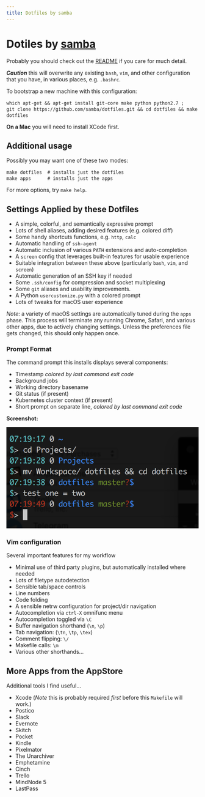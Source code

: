 ```yaml
---
title: Dotfiles by samba
---
```

# Dotiles by [samba][1]

Probably you should check out the [README][1] if you care for much detail.

**_Caution_** this will overwrite any existing `bash`, `vim`, and other configuration that you have, in various places, e.g. `.bashrc`. 

To bootstrap a new machine with this configuration:

```shell
which apt-get && apt-get install git-core make python python2.7 ;
git clone https://github.com/samba/dotfiles.git && cd dotfiles && make dotfiles
```

**On a Mac** you will need to install XCode first.

## Additional usage 

Possibly you may want one of these two modes:

```shell
make dotfiles  # installs just the dotfiles
make apps      # installs just the apps
```

For more options, try `make help`.


## Settings Applied by these Dotfiles

- A simple, colorful, and semantically expressive prompt
- Lots of shell aliases, adding desired features (e.g. colored diff)
- Some handy shortcuts functions, e.g. `http`, `calc`
- Automatic handling of `ssh-agent`
- Automatic inclusion of various `PATH` extensions and auto-completion
- A `screen` config that leverages built-in features for usable experience
- Suitable integration between these above (particularly `bash`, `vim`, and `screen`)
- Automatic generation of an SSH key if needed
- Some `.ssh/config` for compression and socket multiplexing
- Some `git` aliases and usability improvements.
- A Python `usercustomize.py` with a colored prompt
- Lots of tweaks for macOS user experience

*Note*: a variety of macOS settings are automatically tuned during the `apps` phase. 
This process will terminate any running Chrome, Safari, and various other apps, due to actively changing settings. Unless the preferences file gets changed, this should only happen once.


### Prompt Format

The command prompt this installs displays several components:

- Timestamp _colored by last command exit code_
- Background jobs
- Working directory basename
- Git status (if present)
- Kubernetes cluster context (if present)
- Short prompt on separate line, _colored by last command exit code_

**Screenshot:**

![Command Prompt Screenshot](./commandprompt.png)

### Vim configuration

Several important features for my workflow

- Minimal use of third party plugins, but automatically installed where needed
- Lots of filetype autodetection
- Sensible tab/space controls
- Line numbers
- Code folding
- A sensible netrw configuration for project/dir navigation
- Autocompletion via `ctrl-X` omnifunc menu
- Autocompletion toggled via `\C`
- Buffer navigation shorthand (`\n`, `\p`)
- Tab navigation: (`\tn`, `\tp`, `\tex`)
- Comment flipping: `\/`
- Makefile calls: `\m`
- Various other shorthands...



## More Apps from the AppStore

Additional tools I find useful...

- Xcode  (*Note* this is probably required _first_ before this `Makefile` will work.)
- Postico
- Slack
- Evernote
- Skitch
- Pocket
- Kindle
- Pixelmator
- The Unarchiver
- Emphetamine
- Cinch
- Trello
- MindNode 5
- LastPass

[1]: https://github.com/samba/dotfiles
[2]: https://desktop.github.com/
[3]: https://www.google.com/chrome/browser/desktop/
[4]: https://kapeli.com/dash
[10]: https://github.com/settings/keys
